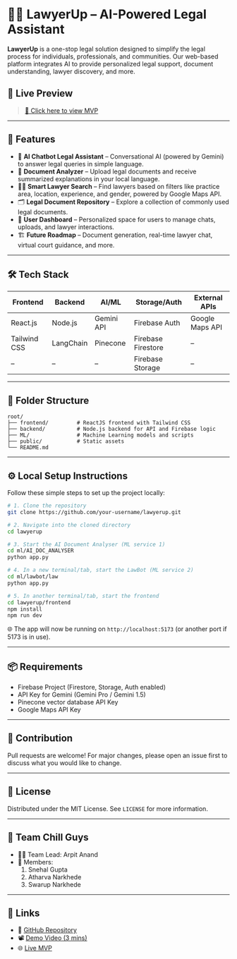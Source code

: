 
# 👩‍⚖️ LawyerUp – AI-Powered Legal Assistant

**LawyerUp** is a one-stop legal solution designed to simplify the legal process for individuals, professionals, and communities. Our web-based platform integrates AI to provide personalized legal support, document understanding, lawyer discovery, and more.

## 🚀 Live Preview  
> [🔗 Click here to view MVP ](https://tutorial-5151c.web.app/)

---

## 🧠 Features

- 💬 **AI Chatbot Legal Assistant** – Conversational AI (powered by Gemini) to answer legal queries in simple language.
- 📄 **Document Analyzer** – Upload legal documents and receive summarized explanations in your local language.
- 🧑‍💼 **Smart Lawyer Search** – Find lawyers based on filters like practice area, location, experience, and gender, powered by Google Maps API.
- 🗂 **Legal Document Repository** – Explore a collection of commonly used legal documents.
- 🧾 **User Dashboard** – Personalized space for users to manage chats, uploads, and lawyer interactions.
- 🏗 **Future Roadmap** – Document generation, real-time lawyer chat, virtual court guidance, and more.

---

## 🛠 Tech Stack

| Frontend | Backend | AI/ML | Storage/Auth | External APIs |
|---------|--------|--------|--------------|----------------|
| React.js | Node.js | Gemini API | Firebase Auth | Google Maps API |
| Tailwind CSS | LangChain | Pinecone | Firebase Firestore | – |
| – | – | – | Firebase Storage | – |

---

## 📁 Folder Structure
```
root/
├── frontend/         # ReactJS frontend with Tailwind CSS
├── backend/          # Node.js backend for API and Firebase logic
├── ML/               # Machine Learning models and scripts
├── public/           # Static assets
└── README.md

```

---

## ⚙️ Local Setup Instructions

Follow these simple steps to set up the project locally:

```bash
# 1. Clone the repository
git clone https://github.com/your-username/lawyerup.git

# 2. Navigate into the cloned directory
cd lawyerup

# 3. Start the AI Document Analyser (ML service 1)
cd ml/AI_DOC_ANALYSER
python app.py

# 4. In a new terminal/tab, start the LawBot (ML service 2)
cd ml/lawbot/law
python app.py

# 5. In another terminal/tab, start the frontend
cd lawyerup/frontend
npm install
npm run dev

```

🌐 The app will now be running on `http://localhost:5173` (or another port if 5173 is in use).

---

## 📦 Requirements

- Firebase Project (Firestore, Storage, Auth enabled)
- API Key for Gemini (Gemini Pro / Gemini 1.5)
- Pinecone vector database API Key
- Google Maps API Key

---

## 🌟 Contribution

Pull requests are welcome! For major changes, please open an issue first to discuss what you would like to change.

---

## 🔐 License

Distributed under the MIT License. See `LICENSE` for more information.

---

## 👥 Team Chill Guys

- 👨‍💻 Team Lead: Arpit Anand  
- 👥 Members:  
  1. Snehal Gupta  
  2. Atharva Narkhede  
  3. Swarup Narkhede


---

## 📎 Links

- 🔗 [GitHub Repository](https://github.com/your-username/lawyerup)
- 📽 [Demo Video (3 mins)](https://your-video-link.com)
- 🌐 [Live MVP](https://your-mvp-link.com)
